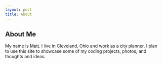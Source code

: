 ```yaml
---
layout: post
title: About
---
```

## About Me
My name is Matt. I live in Cleveland, Ohio and work as a city planner. I plan to use this site to showcase some of my coding projects, photos, and thoughts and ideas. 